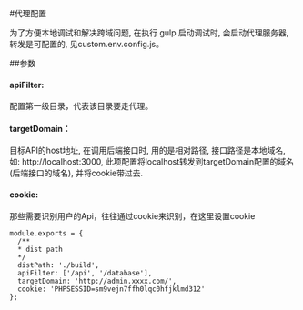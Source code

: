 #代理配置

为了方便本地调试和解决跨域问题, 在执行 gulp 启动调试时, 会启动代理服务器, 转发是可配置的, 见custom.env.config.js。

##参数

#### apiFilter:

配置第一级目录，代表该目录要走代理。

#### targetDomain：

目标API的host地址, 在调用后端接口时, 用的是相对路径, 接口路径是本地域名, 如: http://localhost:3000, 此项配置将localhost转发到targetDomain配置的域名(后端接口的域名), 并将cookie带过去.

#### cookie:

那些需要识别用户的Api，往往通过cookie来识别，在这里设置cookie

```
module.exports = {
  /**
  * dist path
  */
  distPath: './build',
  apiFilter: ['/api', '/database'],
  targetDomain: 'http://admin.xxxx.com/',
  cookie: 'PHPSESSID=sm9vejn7ffh0lqc0hfjklmd312'
};
```